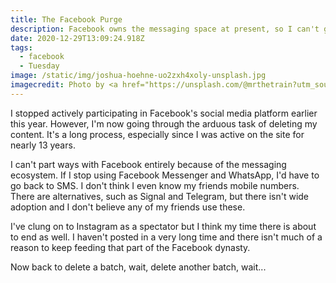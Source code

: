 ```yaml
---
title: The Facebook Purge
description: Facebook owns the messaging space at present, so I can't give up it up entirely.
date: 2020-12-29T13:09:24.918Z
tags:
  - facebook
  - Tuesday
image: /static/img/joshua-hoehne-uo2zxh4xoly-unsplash.jpg
imagecredit: Photo by <a href="https://unsplash.com/@mrthetrain?utm_source=unsplash&utm_medium=referral&utm_content=creditCopyText">Joshua Hoehne</a> on <a href="(https://unsplash.com/s/photos/facebook?utm_source=unsplash&utm_medium=referral&utm_content=creditCopyText">Unsplash</a>
---
```

I stopped actively participating in Facebook's social media platform earlier this year. However, I'm now going through the arduous task of deleting my content. It's a long process, especially since I was active on the site for nearly 13 years.

I can't part ways with Facebook entirely because of the messaging ecosystem. If I stop using Facebook Messenger and WhatsApp, I'd have to go back to SMS. I don't think I even know my friends mobile numbers. There are alternatives, such as Signal and Telegram, but there isn't wide adoption and I don't believe any of my friends use these.

I've clung on to Instagram as a spectator but I think my time there is about to end as well. I haven't posted in a very long time and there isn't much of a reason to keep feeding that part of the Facebook dynasty.

Now back to delete a batch, wait, delete another batch, wait...
